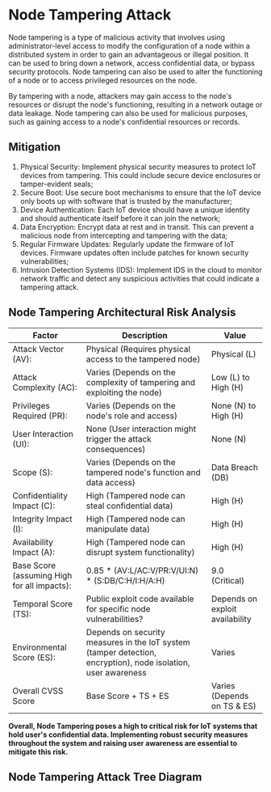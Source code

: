 # Node Tampering Attack 

Node tampering is a type of malicious activity that involves using administrator-level access to modify the configuration of a node within a distributed system in order to gain an advantageous or illegal position. It can be used to bring down a network, access confidential data, or bypass security protocols. Node tampering can also be used to alter the functioning of a node or to access privileged resources on the node. 

By tampering with a node, attackers may gain access to the node's resources or disrupt the node's functioning, resulting in a network outage or data leakage. Node tampering can also be used for malicious purposes, such as gaining access to a node's confidential resources or records. 

## Mitigation

1. Physical Security: Implement physical security measures to protect IoT devices from tampering. This could include secure device enclosures or tamper-evident seals;
2. Secure Boot: Use secure boot mechanisms to ensure that the IoT device only boots up with software that is trusted by the manufacturer;
3. Device Authentication: Each IoT device should have a unique identity and should authenticate itself before it can join the network;
4. Data Encryption: Encrypt data at rest and in transit. This can prevent a malicious node from intercepting and tampering with the data;
5. Regular Firmware Updates: Regularly update the firmware of IoT devices. Firmware updates often include patches for known security vulnerabilities;
6. Intrusion Detection Systems (IDS): Implement IDS in the cloud to monitor network traffic and detect any suspicious activities that could indicate a tampering attack.

## Node Tampering Architectural Risk Analysis

| **Factor**                                    | **Description**                                                                                                   | **Value**                                     |
|-----------------------------------------------|-------------------------------------------------------------------------------------------------------------------|-----------------------------------------------|
| Attack   Vector (AV):                         | Physical   (Requires physical access to the tampered node)                                                        | Physical   (L)                                |
| Attack   Complexity (AC):                     | Varies   (Depends on the complexity of tampering and exploiting the node)                                         |         Low (L) to High (H)                   |
| Privileges   Required (PR):                   | Varies   (Depends on the node's role and access)                                                                  |         None (N) to High (H)                  |
| User   Interaction (UI):                      | None   (User interaction might trigger the attack consequences)                                                   | None   (N)                                    |
| Scope   (S):                                  | Varies   (Depends on the tampered node's function and data access)                                                |         Data Breach (DB)                      |
| Confidentiality   Impact (C):                 | High   (Tampered node can steal confidential data)                                                                | High   (H)                                    |
| Integrity   Impact (I):                       | High   (Tampered node can manipulate data)                                                                        | High   (H)                                    |
| Availability   Impact (A):                    | High   (Tampered node can disrupt system functionality)                                                           | High   (H)                                    |
| Base   Score (assuming High for all impacts): | 0.85   * (AV:L/AC:V/PR:V/UI:N) * (S:DB/C:H/I:H/A:H)                                                               | 9.0   (Critical)                              |
| Temporal   Score (TS):                        | Public   exploit code available for specific node vulnerabilities?                                                |         Depends on exploit availability       |
| Environmental   Score (ES):                   | Depends   on security measures in the IoT system (tamper detection, encryption), node   isolation, user awareness | Varies                                        |
| Overall   CVSS Score                          | Base   Score + TS + ES                                                                                            |         Varies (Depends on TS & ES)           |

**Overall, Node Tampering poses a high to critical risk for IoT systems that hold user's confidential data. Implementing robust security measures throughout the system and raising user awareness are essential to mitigate this risk.**

## Node Tampering Attack Tree Diagram
